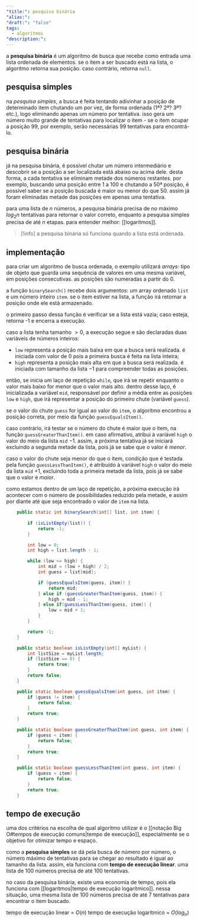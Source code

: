 ```yaml
---
"title:": pesquisa binária
"alias:": 
"draft:": "false"
tags:
  - algoritmos
"description:":
---
```

a **pesquisa binária** é um algoritmo de busca que recebe como entrada uma lista ordenada de elementos. se o item a ser buscado está na lista, o algoritmo retorna sua posição. caso contrário, retorna `null`.

## pesquisa simples
na *pesquisa simples*, a busca é feita tentando adivinhar a posição de determinado item chutando um por vez, de forma ordenada (1ª? 2ª? 3ª? etc.),  logo eliminando apenas um número por tentativa. isso gera um número muito grande de tentativas para localizar o item - se o item ocupar a posição 99, por exemplo, serão necessárias 99 tentativas para encontrá-lo.

## pesquisa binária
já na pesquisa binária, é possível chutar um número intermediário e descobrir se a posição a ser localizada está abaixo ou acima dele. desta forma, a cada tentativa se eliminam metade dos números restantes. por exemplo, buscando uma posição entre 1 a 100 e chutando a 50ª posição, é possível saber se a posição buscada é maior ou menor do que 50. assim já foram eliminadas metade das posições em apenas uma tentativa. 

para uma lista de $n$ números, a pesquisa binária precisa de no máximo $log_2n$ tentativas para retornar o valor correto, enquanto a pesquisa simples precisa de até $n$ etapas. para entender melhor: [[logaritmos]]. 

> [!info]
> a pesquisa binária só funciona quando a lista está ordenada.

## implementação
para criar um algoritmo de busca ordenada, o exemplo utilizará *arrays*: tipo de objeto que guarda uma sequência de valores em uma mesma variável, em posições consecutivas. as posições são numeradas a partir do $0$.

a função `binarySearch()` recebe dois argumentos: um array ordenado `list` e um número inteiro `item`. se o item estiver na lista, a função irá retornar a posição onde ele está armazenado.

o primeiro passo dessa função é verificar se a lista está vazia; caso esteja, retorna -1 e encerra a execução.

caso a lista tenha tamanho $>0$, a execução segue e são declaradas duas variáveis de números inteiros:
- `low` representa a posição mais baixa em que a busca será realizada. é iniciada com valor de $0$ pois a primeira busca é feita na lista inteira;
- `high` representa a posição mais alta em que a busca será realizada. é iniciada com tamanho da lista $- 1$ para compreender todas as posições.

então, se inicia um laço de repetição `while`, que irá se repetir enquanto o valor mais baixo for menor que o valor mais alto. dentro desse laço, é inicializada a variável `mid`, responsável por definir a média entre as posições `low` e `high`, que irá representar a posição do primeiro chute (variável `guess`).

se o valor do chute `guess` for igual ao valor do `item`, o algoritmo encontrou a posição correta, por meio da função `guessEqualsItem()`.

caso contrário, irá testar se o número do chute é maior que o item, na função `guessGreaterThanItem()`. em caso afirmativo, atribui à variável `high` o valor do meio da lista `mid` $-1$. assim, a próxima tentativa já se iniciará excluindo a segunda metade da lista, pois já  se sabe que o valor é *menor*.

caso o valor do chute seja menor do que o item,  condição que é testada pela função `guessLessThanItem()`, é atribuído à variável `high` o valor do meio da lista `mid` $+1$, excluindo toda a primeira metade da lista, pois já se sabe que o valor é *maior*.

como estamos dentro de um laço de repetição, a próxima execução irá acontecer com o número de possibilidades reduzido pela metade, e assim por diante até que seja encontrado o valor de `item` na lista.

```java
    public static int binarySearch(int[] list, int item) {
		
        if (isListEmpty(list)) {
            return -1;
        }

        int low = 0;
        int high = list.length - 1;

        while (low <= high) {
            int mid = (low + high) / 2;
            int guess = list[mid];

            if (guessEqualsItem(guess, item)) {
                return mid;
            } else if (guessGreaterThanItem(guess, item)) {
                high = mid - 1;
            } else if(guessLessThanItem(guess, item)) {
                low = mid + 1;
            }
        }

        return -1;
    }
```

```java
    public static boolean isListEmpty(int[] myList) {
        int listSize = myList.length;
        if (listSize == 0) {
            return true;
        }
        return false;
    }

```

```java
    public static boolean guessEqualsItem(int guess, int item) {
        if (guess != item) {
            return false;
        }
        return true;
    }
```

```java
    public static boolean guessGreaterThanItem(int guess, int item) {
        if (guess < item) {
            return false;
        }
        return true;
    }
```

```java
    public static boolean guessLessThanItem(int guess, int item) {
        if (guess > item) {
            return false;
        }
        return true;
    }
```

## tempo de execução
uma dos critérios na escolha de qual algoritmo utilizar é o [[notação Big O#tempos de execução comuns|tempo de execução]], especialmente se o objetivo for otimizar tempo e espaço. 

como a **pesquisa simples** se dá pela busca de número por número, o número máximo de tentativas para se chegar ao resultado é igual ao tamanho da lista. assim, ela funciona com **tempo de execução linear**. uma lista de $100$ números precisa de até $100$ tentativas.

no caso da pesquisa binária, existe uma economia de tempo, pois ela funciona com [[logaritmos|tempo de execução logarítmico]]. nessa situação, uma mesma lista de $100$ números precisa de até $7$ tentativas para encontrar o item buscado.

tempo de execução linear = $O(n)$
tempo de execução logarítmico = $O(log_{n})$